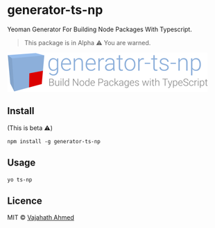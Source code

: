 # generator-ts-np
Yeoman Generator For Building Node Packages With Typescript.

> This package is in Alpha :warning: You are warned. 

![TS-NP generator](./media/logo.png)

## Install
(This is beta :warning:)
```
npm install -g generator-ts-np
```

## Usage
```
yo ts-np
```



## Licence
MIT &copy; [Vajahath Ahmed](https://twitter.com/vajahath7)